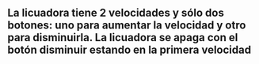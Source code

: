 ## La licuadora tiene 2 velocidades y sólo dos botones: uno para aumentar la velocidad y otro para disminuirla. La licuadora se apaga con el botón disminuir estando en la primera velocidad